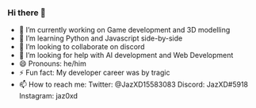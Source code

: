 ### Hi there 👋
- 🔭 I’m currently working on Game development and 3D modelling
- 🌱 I’m learning Python and Javascript side-by-side
- 👯 I’m looking to collaborate on discord
- 🤔 I’m looking for help with AI development and Web Development
- 😄 Pronouns: he/him
- ⚡ Fun fact: My developer career was by tragic
- 📫 How to reach me: Twitter: @JazXD15583083
                       Discord: JazXD#5918
                       Instagram: jaz0xd
